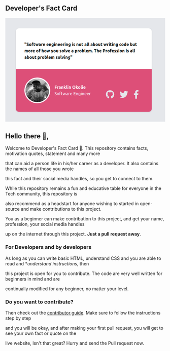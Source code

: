 ## Developer's Fact Card 

![](/assest/frank-card.png)

 ## **Hello there** 👋, 

  Welcome to Developer's Fact Card 🔭. This repository contains facts, motivation quotes, statement and many more 
 
 that can aid a person life in his/her career as a developer. It also contains the names of all those you wrote 
 
 this fact and their social media handles, so you get to connect to them.
 
 While this repository remains a fun and educative table for everyone in the Tech community, this repository is 
 
 also recommend as a headstart for anyone wishing to started in open-source and make contributions to this project.

 You as a beginner can make contribution to this project, and get your name, profession, your social media handles
 
up on the internet through this project. **Just a pull request away**.

 ### For Developers and by developers

 As long as you can write basic HTML, understand CSS and you are able to read and **understand instructions*, then
 
this project is open for you to contribute. The code are very well written for beginners in mind and are 
  
continually modified for any beginner, no matter your level.

### Do you want to contribute?

Then check out the [contributor guide](/CONTRIBUTING.md). Make sure to follow the instructions step by step

and you will be okay, and after making your first pull request, you will get to see your own fact or quote on the 

live website, Isn't that great? Hurry and send the Pull request now.
